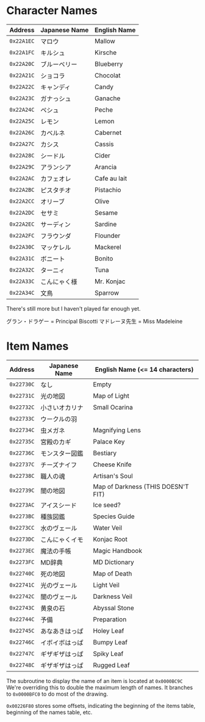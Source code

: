 Character Names
===============
|Address|Japanese Name|English Name|
|-------|-------------|--------------|
|`0x22A1EC`|マロウ|Mallow|
|`0x22A1FC`|キルシュ|Kirsche|
|`0x22A20C`|ブルーベリー|Blueberry|
|`0x22A21C`|ショコラ|Chocolat|
|`0x22A22C`|キャンディ|Candy|
|`0x22A23C`|ガナっシュ|Ganache|
|`0x22A24C`|ペシュ|Peche|
|`0x22A25C`|レモン|Lemon|
|`0x22A26C`|カベルネ|Cabernet|
|`0x22A27C`|カシス|Cassis|
|`0x22A28C`|シードル|Cider|
|`0x22A29C`|アランシア|Arancia|
|`0x22A2AC`|カフェオレ|Cafe au lait|
|`0x22A2BC`|ピスタチオ|Pistachio|
|`0x22A2CC`|オリーブ|Olive|
|`0x22A2DC`|セサミ|Sesame|
|`0x22A2EC`|サーディン|Sardine|
|`0x22A2FC`|フラウンダ|Flounder|
|`0x22A30C`|マッケレル|Mackerel|
|`0x22A31C`|ボニート|Bonito|
|`0x22A32C`|ターニィ|Tuna|
|`0x22A33C`|こんにゃく様|Mr. Konjac|
|`0x22A34C`|文鳥|Sparrow|
There's still more but I haven't played far enough yet.

グラン・ドラゲー = Principal Biscotti
マドレーヌ先生 = Miss Madeleine

Item Names
==========
|Address|Japanese Name|English Name (<= 14 characters)|
|-------|-------------|--------------|
|`0x22730C`|なし|Empty|
|`0x22731C`|光の地図|Map of Light|
|`0x22732C`|小さいオカリナ|Small Ocarina|
|`0x22733C`|ウークルの羽||
|`0x22734C`|虫メガネ|Magnifying Lens|
|`0x22735C`|宮殿のカギ|Palace Key|
|`0x22736C`|モンスター図鑑|Bestiary|
|`0x22737C`|チーズナイフ|Cheese Knife|
|`0x22738C`|職人の魂|Artisan's Soul|
|`0x22739C`|闇の地図|Map of Darkness (THIS DOESN'T FIT)|
|`0x2273AC`|アイスシード|Ice seed?|
|`0x2273BC`|種族図鑑|Species Guide|
|`0x2273CC`|水のヴェール|Water Veil|
|`0x2273DC`|こんにゃくイモ|Konjac Root|
|`0x2273EC`|魔法の手帳|Magic Handbook|
|`0x2273FC`|MD辞典|MD Dictionary|
|`0x22740C`|死の地図|Map of Death|
|`0x22741C`|光のヴェール|Light Veil|
|`0x22742C`|闇のヴェール|Darkness Veil|
|`0x22743C`|黄泉の石|Abyssal Stone|
|`0x22744C`|予備|Preparation|
|`0x22745C`|あなあきはっぱ|Holey Leaf|
|`0x22746C`|イボイボはっぱ|Bumpy Leaf|
|`0x22747C`|ギザギザはっぱ|Spiky Leaf|
|`0x22748C`|ギザギザはっぱ|Rugged Leaf|

The subroutine to display the name of an item is located at `0x0000BC9C` We're
overriding this to double the maximum length of names. It branches to
`0x0000BFC0` to do most of the drawing.

`0x00226F80` stores some offsets, indicating the beginning of the items table,
beginning of the names table, etc.
